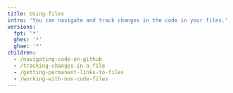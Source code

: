 ```yaml
---
title: Using files
intro: 'You can navigate and track changes in the code in your files.'
versions:
  fpt: '*'
  ghes: '*'
  ghae: '*'
children:
  - /navigating-code-on-github
  - /tracking-changes-in-a-file
  - /getting-permanent-links-to-files
  - /working-with-non-code-files
---
```


